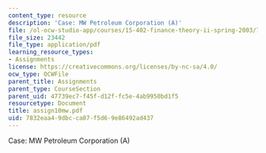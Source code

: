 ```yaml
---
content_type: resource
description: 'Case: MW Petroleum Corporation (A)'
file: /ol-ocw-studio-app/courses/15-402-finance-theory-ii-spring-2003/7832eaa49dbcca07f5d69e86492ad437_assign10mw.pdf
file_size: 23442
file_type: application/pdf
learning_resource_types:
- Assignments
license: https://creativecommons.org/licenses/by-nc-sa/4.0/
ocw_type: OCWFile
parent_title: Assignments
parent_type: CourseSection
parent_uid: 47739ec7-f45f-d12f-fc5e-4ab9950bd1f5
resourcetype: Document
title: assign10mw.pdf
uid: 7832eaa4-9dbc-ca07-f5d6-9e86492ad437
---
```

Case: MW Petroleum Corporation (A)